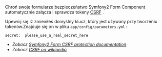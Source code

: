 Chroń swoje formularze
bezpieczeństwo
Symfony2 Form Component automatycznie załącza i sprawdza tokeny [CSRF](http://en.wikipedia.org/wiki/Cross-site_request_forgery) .

Upewnij się  iż zmieniłeś domyślny klucz, który jest używany przy tworzeniu tokenów.Znajduje się on w  pliku  `app/config/parameters.yml` :

    secret:  please_use_a_real_secret_here


* _Zobacz [Symfony2 Form CSRF protection documentation](http://symfony.com/doc/current/book/forms.html#csrf-protection)_
* _Zobacz [CSRF on wikipedia](http://en.wikipedia.org/wiki/Cross-site_request_forgery)_

